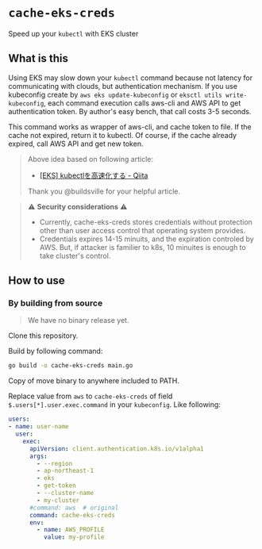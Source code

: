 # `cache-eks-creds`

Speed up your `kubectl` with EKS cluster

## What is this

Using EKS may slow down your `kubectl` command because not latency for communicating with clouds, but authentication mechanism.
If you use kubeconfig create by `aws eks update-kubeconfig` or `eksctl utils write-kubeconfig`, each command execution calls aws-cli and AWS API to get authentication token.
By author's easy bench, that call costs 3-5 seconds.

This command works as wrapper of aws-cli, and cache token to file.
If the cache not expired, return it to kubectl.
Of course, if the cache already expired, call AWS API and get new token.

> Above idea based on following article:
>
> - [[EKS] kubectlを高速化する - Qiita](https://qiita.com/masahata/items/e76ed2c91eeaa095d7c7)
>
> Thank you @buildsville for your helpful article.

> :warning: **Security considerations** :warning:
> 
> - Currently, cache-eks-creds stores credentials without protection other than user access control that operating system provides.
> - Credentials expires 14-15 minuits, and the expiration controled by AWS. But, if attacker is familier to k8s, 10 minuites is enough to take cluster's control.

## How to use

### By building from source

> We have no binary release yet.

Clone this repository.

Build by following command:

```sh
go build -o cache-eks-creds main.go
```

Copy of move binary to anywhere included to PATH.

Replace value from `aws` to `cache-eks-creds` of field `$.users[*].user.exec.command` in your `kubeconfig`.
Like following:

```yaml
users:
- name: user-name
  user:
    exec:
      apiVersion: client.authentication.k8s.io/v1alpha1
      args:
        - --region
        - ap-northeast-1
        - eks
        - get-token
        - --cluster-name
        - my-cluster
      #command: aws  # original
      command: cache-eks-creds
      env:
        - name: AWS_PROFILE
          value: my-profile
```
